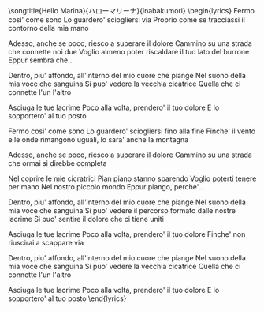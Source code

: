 \songtitle{Hello Marina}{ハローマリーナ}{inabakumori}
\begin{lyrics}
Fermo cosi' come sono
Lo guardero' sciogliersi via
Proprio come se tracciassi il contorno della mia mano

Adesso, anche se poco, riesco a superare il dolore
Cammino su una strada che connette noi due
Voglio almeno poter riscaldare il tuo lato del burrone
Eppur sembra che...

Dentro, piu' affondo, all'interno del mio cuore che piange
Nel suono della mia voce che sanguina
Si puo' vedere la vecchia cicatrice
Quella che ci connette l'un l'altro

Asciuga le tue lacrime
Poco alla volta, prendero' il tuo dolore
E lo sopportero' al tuo posto

Fermo cosi' come sono
Lo guardero' sciogliersi fino alla fine
Finche' il vento e le onde rimangono uguali, lo sara' anche la montagna

Adesso, anche se poco, riesco a superare il dolore
Cammino su una strada che ormai si direbbe completa

Nel coprire le mie cicratrici
Pian piano stanno sparendo
Voglio poterti tenere per mano
Nel nostro piccolo mondo
Eppur piango, perche'...

Dentro, piu' affondo, all'interno del mio cuore che piange
Nel suono della mia voce che sanguina
Si puo' vedere il percorso formato dalle nostre lacrime
Si puo' sentire il dolore che ci tiene uniti

Asciuga le tue lacrime
Poco alla volta, prendero' il tuo dolore
Finche' non riuscirai a scappare via

Dentro, piu' affondo, all'interno del mio cuore che piange
Nel suono della mia voce che sanguina
Si puo' vedere la vecchia cicatrice
Quella che ci connette l'un l'altro

Asciuga le tue lacrime
Poco alla volta, prendero' il tuo dolore
E lo sopportero' al tuo posto
\end{lyrics}
